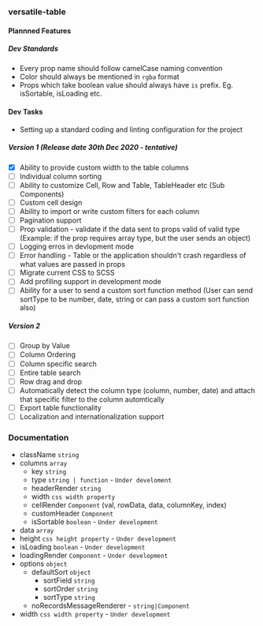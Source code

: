 ### versatile-table

#### Plannned Features

##### Dev Standards

- Every prop name should follow camelCase naming convention
- Color should always be mentioned in `rgba` format
- Props which take boolean value should always have `is` prefix. Eg. isSortable, isLoading etc.

#### Dev Tasks

- Setting up a standard coding and linting configuration for the project

##### Version 1 (Release date 30th Dec 2020 - tentative)

- [x] Ability to provide custom width to the table columns
- [ ] Individual column sorting
- [ ] Ability to customize Cell, Row and Table, TableHeader etc (Sub Components)
- [ ] Custom cell design
- [ ] Ability to import or write custom filters for each column
- [ ] Pagination support
- [ ] Prop validation - validate if the data sent to props valid of valid type (Example: if the prop requires array type, but the user sends an object)
- [ ] Logging erros in devlopment mode
- [ ] Error handling - Table or the application shouldn't crash regardless of what values are passed in props
- [ ] Migrate current CSS to SCSS
- [ ] Add profiling support in development mode
- [ ] Ability for a user to send a custom sort function method (User can send sortType to be number, date, string or can pass a custom sort function also)

##### Version 2 

- [ ] Group by Value
- [ ] Column Ordering
- [ ] Column specific search
- [ ] Entire table search
- [ ] Row drag and drop
- [ ] Automatically detect the column type (column, number, date) and attach that specific filter to the column automtically
- [ ] Export table functionality
- [ ] Localization and internationalization support
### Documentation

- className `string`
- columns `array`
	- key `string`
	- type `string | function` - `Under develoment` <!-- TODO: This will be used to determine what type of sorting will be used when sorting based on this column. Or the user can pass a custom comparator function -->
	- headerRender `string` <!-- TODO: I think this should be removed since we have customHeader prop  -->
	- width `css width property`
	- cellRender `Component` (val, rowData, data, columnKey, index)
	- customHeader `Component` <!-- TODO: Renaming this to headerRender to follow consistent naming convention -->
	- isSortable `boolean` - `Under development`
- data `array`
- height `css height property` - `Under development`
- isLoading `boolean` - `Under development`
- loadingRender `Component` - `Under development`
- options `object`
	- defaultSort `object`
		- sortField `string`
		- sortOrder `string`
		- sortType `string`
  - noRecordsMessageRenderer - `string|Component`
- width `css width property` - `Under development`
